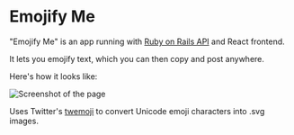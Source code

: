 # Emojify Me

"Emojify Me" is an app running with [Ruby on Rails API](https://github.com/vpukhanov/rails-emojification) and React frontend.

It lets you emojify text, which you can then copy and post anywhere.

Here's how it looks like:

![Screenshot of the page](http://storage4.static.itmages.com/i/17/0827/h_1503837000_3551158_1085b217ef.png)

Uses Twitter's [twemoji](https://github.com/twitter/twemoji) to convert Unicode emoji characters into .svg images.